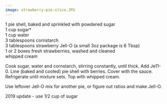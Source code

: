 ```yaml
---
image: strawberry-pie-slice.JPG
---
```



1 pie shell, baked and sprinkled with powdered sugar  
1 cup sugar*  
1 cup water  
3 tablespoons cornstarch  
3 tablespoons strawberry Jell-O (a small 3oz package is 6 Tbsp)  
1 or 2 boxes fresh strawberries, washed and cleaned  
whipped cream  

Cook sugar, water and cornstarch, stirring constantly, until thick. Add Je11-0. Line (baked and cooled) pie shell with berries. 
Cover with the sauce. Refrigerate until mixture sets. Top with whipped cream. 

Use leftover Jell-O mix for another pie, or figure out ratios and make Jell-O. 

2019 update - use 1/2 cup of sugar

